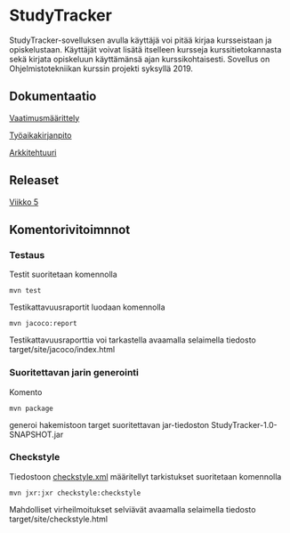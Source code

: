 # StudyTracker

StudyTracker-sovelluksen avulla käyttäjä voi pitää kirjaa kursseistaan ja opiskelustaan. Käyttäjät voivat lisätä itselleen kursseja kurssitietokannasta sekä kirjata opiskeluun käyttämänsä ajan kurssikohtaisesti. Sovellus on Ohjelmistotekniikan kurssin projekti syksyllä 2019.

## Dokumentaatio

[Vaatimusmäärittely](https://github.com/tiila/ot-harjoitustyo/blob/master/dokumentaatio/vaatimusmaarittely.md) 

[Työaikakirjanpito](https://github.com/tiila/ot-harjoitustyo/blob/master/dokumentaatio/tyoaikakirjanpito.md)

[Arkkitehtuuri](https://github.com/tiila/ot-harjoitustyo/blob/master/dokumentaatio/arkkitehtuuri.md)

## Releaset

[Viikko 5]()

## Komentorivitoimnnot

### Testaus

Testit suoritetaan komennolla

`mvn test`

Testikattavuusraportit luodaan komennolla

`mvn jacoco:report`

Testikattavuusraporttia voi tarkastella avaamalla selaimella tiedosto target/site/jacoco/index.html

### Suoritettavan jarin generointi

Komento

`mvn package`

generoi hakemistoon target suoritettavan jar-tiedoston StudyTracker-1.0-SNAPSHOT.jar

### Checkstyle

Tiedostoon [checkstyle.xml](https://github.com/tiila/ot-harjoitustyo/blob/master/StudyTracker/checkstyle.xml) määritellyt tarkistukset suoritetaan komennolla

`mvn jxr:jxr checkstyle:checkstyle`
 
Mahdolliset virheilmoitukset selviävät avaamalla selaimella tiedosto target/site/checkstyle.html











